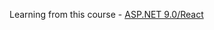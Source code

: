Learning from this course - [ASP.NET 9.0/React](https://www.udemy.com/course/complete-guide-to-building-an-app-with-net-core-and-react/?couponCode=KEEPLEARNING)
